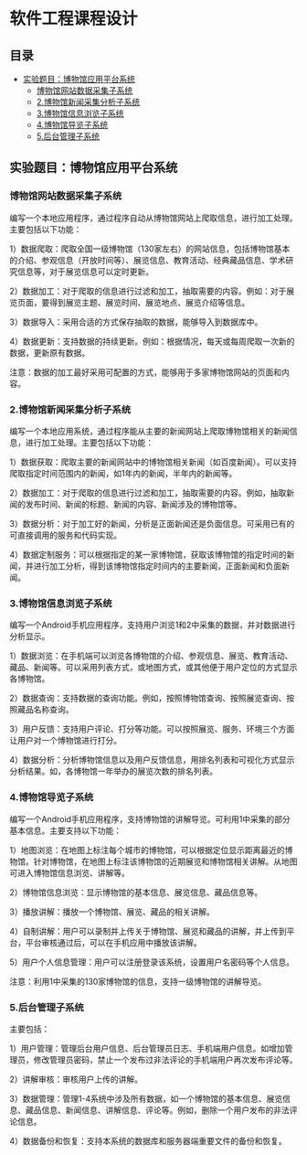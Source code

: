 # 软件工程课程设计

## 目录
* [实验题目：博物馆应用平台系统](#实验题目：博物馆应用平台系统)
    * [博物馆网站数据采集子系统](#博物馆网站数据采集子系统)
    * [2.博物馆新闻采集分析子系统](#2.博物馆新闻采集分析子系统)
    * [3.博物馆信息浏览子系统](#3.博物馆信息浏览子系统)
    * [4.博物馆导览子系统](#4.博物馆导览子系统)
    * [5.后台管理子系统](#5.后台管理子系统)

## 实验题目：博物馆应用平台系统

### 博物馆网站数据采集子系统

编写一个本地应用程序，通过程序自动从博物馆网站上爬取信息，进行加工处理。主要包括以下功能：

1）数据爬取：爬取全国一级博物馆（130家左右）的网站信息，包括博物馆基本的介绍、参观信息（开放时间等）、展览信息、教育活动、经典藏品信息、学术研究信息等，对于展览信息可以定时更新。

2）数据加工：对于爬取的信息进行过滤和加工，抽取需要的内容。例如：对于展览页面，要得到展览主题、展览时间、展览地点、展览介绍等信息。

3）数据导入：采用合适的方式保存抽取的数据，能够导入到数据库中。

4）数据更新：支持数据的持续更新。例如：根据情况，每天或每周爬取一次新的数据，更新原有数据。

注意：数据的加工最好采用可配置的方式，能够用于多家博物馆网站的页面和内容。

 

### 2.博物馆新闻采集分析子系统

编写一个本地应用系统，通过程序能从主要的新闻网站上爬取博物馆相关的新闻信息，进行加工处理。主要包括以下功能：

1）数据获取：爬取主要的新闻网站中的博物馆相关新闻（如百度新闻）。可以支持爬取指定时间范围内的新闻，如1年内的新闻，半年内的新闻等。

2）数据加工：对于爬取的信息进行过滤和加工，抽取需要的内容。例如，抽取新闻的发布时间、新闻的标题、新闻的内容、新闻涉及的博物馆等。

3）数据分析：对于加工好的新闻，分析是正面新闻还是负面信息。可采用已有的可直接调用的服务和代码实现。

4）数据定制服务：可以根据指定的某一家博物馆，获取该博物馆的指定时间的新闻，并进行加工分析，得到该博物馆指定时间内的主要新闻，正面新闻和负面新闻。

 

 

### 3.博物馆信息浏览子系统

编写一个Android手机应用程序，支持用户浏览1和2中采集的数据，并对数据进行分析显示。

1）数据浏览：在手机端可以浏览各博物馆的介绍、参观信息、展览、教育活动、藏品、新闻等。可以采用列表方式，或地图方式，或其他便于用户定位的方式显示各博物馆。

2）数据查询：支持数据的查询功能。例如，按照博物馆查询、按照展览查询、按照藏品名称查询。

3）用户反馈：支持用户评论、打分等功能。可以按照展览、服务、环境三个方面让用户对一个博物馆进行打分。

4）数据分析：分析博物馆信息以及用户反馈信息，用排名列表和可视化方式显示分析结果。如，各博物馆一年举办的展览次数的排名列表。

 

 

### 4.博物馆导览子系统

编写一个Android手机应用程序，支持博物馆的讲解导览。可利用1中采集的部分基本信息。主要支持以下功能：

1）地图浏览：在地图上标注每个城市的博物馆，可以根据定位显示距离最近的博物馆。针对博物馆，在地图上标注该博物馆的近期展览和博物馆相关讲解。从地图可进入博物馆信息浏览、讲解等。

2）博物馆信息浏览：显示博物馆的基本信息、展览信息、藏品信息等。

3）播放讲解：播放一个博物馆、展览、藏品的相关讲解。

4）自制讲解：用户可以录制并上传关于博物馆、展览和藏品的讲解，并上传到平台，平台审核通过后，可以在手机应用中播放该讲解。

5）用户个人信息管理：用户可以注册登录该系统，设置用户名密码等个人信息。

注意：利用1中采集的130家博物馆的信息，支持一级博物馆的讲解导览。

 

### 5.后台管理子系统

主要包括：

1）用户管理：管理后台用户信息、后台管理员日志、手机端用户信息。如增加管理员，修改管理员密码，禁止一个发布过非法评论的手机端用户再次发布评论等。

2）讲解审核：审核用户上传的讲解。

3）数据管理：管理1-4系统中涉及所有数据，如一个博物馆的基本信息、展览信息、藏品信息、新闻信息、讲解信息、评论等。例如，删除一个用户发布的非法评论信息。

4）数据备份和恢复：支持本系统的数据库和服务器端重要文件的备份和恢复。
